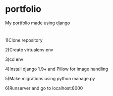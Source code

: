 # portfolio
My portfolio made using django
#
1)Clone repository

2)Create virtualenv env

3)cd env

4)Install django 1.9+ and Pillow for image handling

5)Make migrations using python manage.py

6)Runserver and go to localhost:8000
